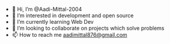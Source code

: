 - 👋 Hi, I’m @Aadi-Mittal-2004
- 👀 I’m interested in development and open source
- 🌱 I’m currently learning Web Dev
- 💞️ I’m looking to collaborate on projects which solve problems
- 📫 How to reach me aadimittal876@gmail.com

<!---
Aadi-Mittal-2004/Aadi-Mittal-2004 is a ✨ special ✨ repository because its `README.md` (this file) appears on your GitHub profile.
You can click the Preview link to take a look at your changes.
--->
